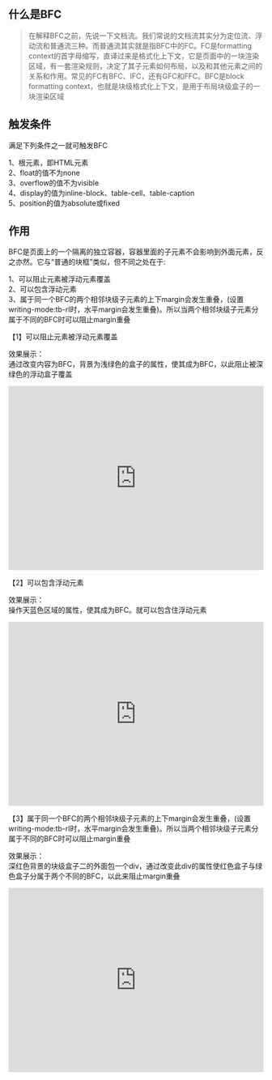 ## 什么是BFC
> 在解释BFC之前，先说一下文档流。我们常说的文档流其实分为定位流、浮动流和普通流三种。而普通流其实就是指BFC中的FC。FC是formatting context的首字母缩写，直译过来是格式化上下文，它是页面中的一块渲染区域，有一套渲染规则，决定了其子元素如何布局，以及和其他元素之间的关系和作用。常见的FC有BFC、IFC，还有GFC和FFC。BFC是block formatting context，也就是块级格式化上下文，是用于布局块级盒子的一块渲染区域

## 触发条件
满足下列条件之一就可触发BFC

1、根元素，即HTML元素  
2、float的值不为none  
3、overflow的值不为visible  
4、display的值为inline-block、table-cell、table-caption  
5、position的值为absolute或fixed

## 作用
BFC是页面上的一个隔离的独立容器，容器里面的子元素不会影响到外面元素，反之亦然。它与“普通的块框”类似，但不同之处在于:

1、可以阻止元素被浮动元素覆盖  
2、可以包含浮动元素  
3、属于同一个BFC的两个相邻块级子元素的上下margin会发生重叠，(设置writing-mode:tb-rl时，水平margin会发生重叠)。所以当两个相邻块级子元素分属于不同的BFC时可以阻止margin重叠

【1】可以阻止元素被浮动元素覆盖

效果展示：  
通过改变内容为BFC，背景为浅绿色的盒子的属性，使其成为BFC，以此阻止被深绿色的浮动盒子覆盖
<iframe style="width: 100%; height: 364px;" src="https://shiyou00.github.io/lion/dist/html/css-bfc/bfc.html?case=f1" frameborder="0"></iframe>

【2】可以包含浮动元素

效果展示：  
操作天蓝色区域的属性，使其成为BFC。就可以包含住浮动元素
<iframe style="width: 100%; height: 364px;" src="https://shiyou00.github.io/lion/dist/html/css-bfc/bfc.html?case=f2" frameborder="0"></iframe>

【3】属于同一个BFC的两个相邻块级子元素的上下margin会发生重叠，(设置writing-mode:tb-rl时，水平margin会发生重叠)。所以当两个相邻块级子元素分属于不同的BFC时可以阻止margin重叠

效果展示：  
深红色背景的块级盒子二的外面包一个div，通过改变此div的属性使红色盒子与绿色盒子分属于两个不同的BFC，以此来阻止margin重叠
<iframe style="width: 100%; height: 364px;" src="https://shiyou00.github.io/lion/dist/html/css-bfc/bfc.html?case=f3" frameborder="0"></iframe>
